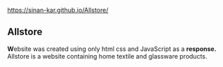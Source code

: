 https://sinan-kar.github.io/Allstore/

## Allstore 
**W**ebsite was created using only
 html css and JavaScript as a **response.**
 Allstore is a website containing home 
 textile and glassware products.

